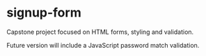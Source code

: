 # signup-form
Capstone project focused on HTML forms, styling and validation.

Future version will include a JavaScript password match validation.